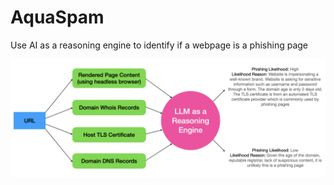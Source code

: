 # AquaSpam

Use AI as a reasoning engine to identify if a webpage is a phishing page

![Workflow](https://github.com/gpsandhu23/AquaSpam/blob/main/Phishing%20workflow%20diagram.png)
